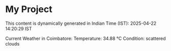 # My Project

This content is dynamically generated in Indian Time (IST): 2025-04-22 14:20:29 IST


Current Weather in Coimbatore:
Temperature: 34.88 °C
Condition: scattered clouds
